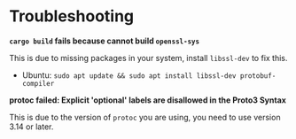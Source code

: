 # Troubleshooting

**`cargo build` fails because cannot build `openssl-sys`**

This is due to missing packages in your system, install `libssl-dev` to fix this.

- Ubuntu: `sudo apt update && sudo apt install libssl-dev protobuf-compiler`

**protoc failed: Explicit 'optional' labels are disallowed in the Proto3 
Syntax**

This is due to the version of `protoc` you are using, you need to use version
3.14 or later.